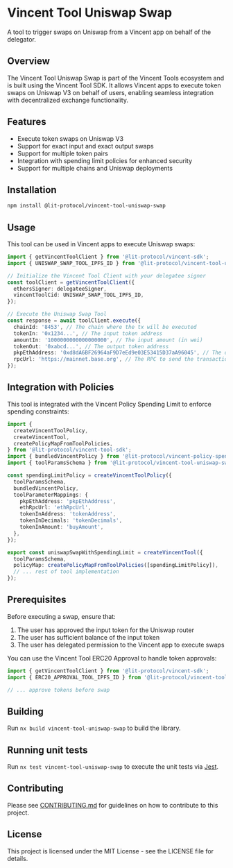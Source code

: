 # Vincent Tool Uniswap Swap

A tool to trigger swaps on Uniswap from a Vincent app on behalf of the delegator.

## Overview

The Vincent Tool Uniswap Swap is part of the Vincent Tools ecosystem and is built using the Vincent Tool SDK. It allows Vincent apps to execute token swaps on Uniswap V3 on behalf of users, enabling seamless integration with decentralized exchange functionality.

## Features

- Execute token swaps on Uniswap V3
- Support for exact input and exact output swaps
- Support for multiple token pairs
- Integration with spending limit policies for enhanced security
- Support for multiple chains and Uniswap deployments

## Installation

```bash
npm install @lit-protocol/vincent-tool-uniswap-swap
```

## Usage

This tool can be used in Vincent apps to execute Uniswap swaps:

```typescript
import { getVincentToolClient } from '@lit-protocol/vincent-sdk';
import { UNISWAP_SWAP_TOOL_IPFS_ID } from '@lit-protocol/vincent-tool-uniswap-swap';

// Initialize the Vincent Tool Client with your delegatee signer
const toolClient = getVincentToolClient({
  ethersSigner: delegateeSigner,
  vincentToolCid: UNISWAP_SWAP_TOOL_IPFS_ID,
});

// Execute the Uniswap Swap Tool
const response = await toolClient.execute({
  chainId: '8453', // The chain where the tx will be executed
  tokenIn: '0x1234...', // The input token address
  amountIn: '1000000000000000000', // The input amount (in wei)
  tokenOut: '0xabcd...', // The output token address
  pkpEthAddress: '0xd8dA6BF26964aF9D7eEd9e03E53415D37aA96045', // The delegator PKP Address
  rpcUrl: 'https://mainnet.base.org', // The RPC to send the transaction through
});
```

## Integration with Policies

This tool is integrated with the Vincent Policy Spending Limit to enforce spending constraints:

```typescript
import {
  createVincentToolPolicy,
  createVincentTool,
  createPolicyMapFromToolPolicies,
} from '@lit-protocol/vincent-tool-sdk';
import { bundledVincentPolicy } from '@lit-protocol/vincent-policy-spending-limit';
import { toolParamsSchema } from '@lit-protocol/vincent-tool-uniswap-swap';

const spendingLimitPolicy = createVincentToolPolicy({
  toolParamsSchema,
  bundledVincentPolicy,
  toolParameterMappings: {
    pkpEthAddress: 'pkpEthAddress',
    ethRpcUrl: 'ethRpcUrl',
    tokenInAddress: 'tokenAddress',
    tokenInDecimals: 'tokenDecimals',
    tokenInAmount: 'buyAmount',
  },
});

export const uniswapSwapWithSpendingLimit = createVincentTool({
  toolParamsSchema,
  policyMap: createPolicyMapFromToolPolicies([spendingLimitPolicy]),
  // ... rest of tool implementation
});
```

## Prerequisites

Before executing a swap, ensure that:

1. The user has approved the input token for the Uniswap router
2. The user has sufficient balance of the input token
3. The user has delegated permission to the Vincent app to execute swaps

You can use the Vincent Tool ERC20 Approval to handle token approvals:

```typescript
import { getVincentToolClient } from '@lit-protocol/vincent-sdk';
import { ERC20_APPROVAL_TOOL_IPFS_ID } from '@lit-protocol/vincent-tool-erc20-approval';

// ... approve tokens before swap
```

## Building

Run `nx build vincent-tool-uniswap-swap` to build the library.

## Running unit tests

Run `nx test vincent-tool-uniswap-swap` to execute the unit tests via [Jest](https://jestjs.io).

## Contributing

Please see [CONTRIBUTING.md](./CONTRIBUTING.md) for guidelines on how to contribute to this project.

## License

This project is licensed under the MIT License - see the LICENSE file for details.
